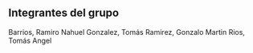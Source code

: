 ## Integrantes del grupo

Barrios, Ramiro Nahuel
Gonzalez, Tomás 
Ramirez, Gonzalo Martin
Rios, Tomás Angel
